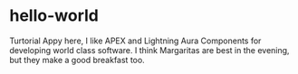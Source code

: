 # hello-world
Turtorial
Appy here, I like APEX and Lightning Aura Components for developing world class software.
I think Margaritas are best in the evening, but they make a good breakfast too.

